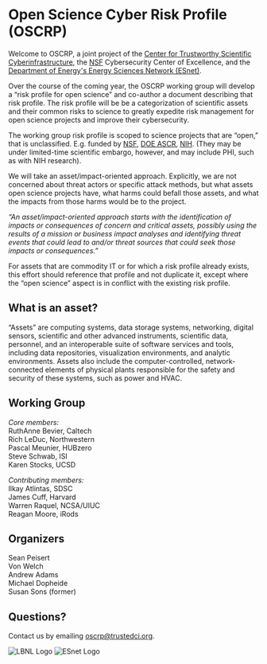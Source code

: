 # Open Science Cyber Risk Profile (OSCRP)
Welcome to OSCRP, a joint project of the [Center for Trustworthy Scientific Cyberinfrastructure](http://trustedci.org), the [NSF](http://nsf.gov) Cybersecurity Center of Excellence, and the [Department of Energy's Energy Sciences Network (ESnet)](https://www.es.net/).

Over the course of the coming year, the OSCRP working group will develop a “risk profile for open science” and co-author a document describing that risk profile. The risk profile will be be a categorization of scientific assets and their common risks to science to greatly expedite risk management for open science projects and improve their cybersecurity.

The working group risk profile is scoped to science projects that are “open,” that is unclassified. E.g. funded by [NSF](http://nsf.gov), [DOE ASCR](http://science.energy.gov/ascr), [NIH](http://www.nih.gov).  (They may be under limited-time scientific embargo, however, and may include PHI, such as with NIH research).

We will take an asset/impact-oriented approach.  Explicitly, we are not concerned about threat actors or specific attack methods, but what assets open science projects have, what harms could befall those assets, and what the impacts from those harms would be to the project.

*“An asset/impact-oriented approach starts with the identification of impacts or consequences of concern and critical assets, possibly using the results of a mission or business impact analyses and identifying threat events that could lead to and/or threat sources that could seek those impacts or consequences.”*

For assets that are commodity IT or for which a risk profile already exists, this effort should reference that profile and not duplicate it, except where the “open science” aspect is in conflict with the existing risk profile.

## What is an asset?
“Assets” are computing systems, data storage systems, networking, digital sensors, scientific and other advanced instruments, scientific data, personnel, and an interoperable suite of software services and tools, including data repositories, visualization environments, and analytic environments. Assets also include the computer-controlled, network-connected elements of physical plants responsible for the safety and security of these systems, such as power and HVAC.

## Working Group

*Core members:*  
RuthAnne Bevier, Caltech  
Rich LeDuc, Northwestern  
Pascal Meunier, HUBzero  
Steve Schwab, ISI   
Karen Stocks, UCSD  

*Contributing members:*  
Ilkay Atlintas, SDSC  
James Cuff, Harvard  
Warren Raquel, NCSA/UIUC  
Reagan Moore, iRods  

## Organizers
Sean Peisert  
Von Welch  
Andrew Adams  
Michael Dopheide  
Susan Sons (former)

## Questions?

Contact us by emailing [oscrp@trustedci.org](mailto://oscrp@trustedci.org).

![LBNL Logo](https://github.com/trustedci/OSCRP/blob/master/images/Berkeley_Lab_Logo_Small.png) ![ESnet Logo](https://github.com/trustedci/OSCRP/blob/master/images/esnet-logo.png)
